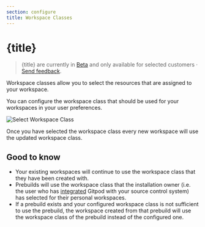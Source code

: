 ```yaml
---
section: configure
title: Workspace Classes
---
```


<script context="module">
  export const prerender = true;
</script>

# {title}

> {title} are currently in [Beta](/docs/support/release-cycle) and only available for selected customers · [Send feedback](https://github.com/gitpod-io/gitpod/issues/12473).

Workspace classes allow you to select the resources that are assigned to your workspace.

You can configure the workspace class that should be used for your workspaces in your user preferences.

![Select Workspace Class](../../../static/images/docs/select-workspace-class.png)

Once you have selected the workspace class every new workspace will use the updated workspace class.

## Good to know

- Your existing workspaces will continue to use the workspace class that they have been created with.
- Prebuilds will use the workspace class that the installation owner (i.e. the user who has [integrated](../docs/integrations) Gitpod with your source control system) has selected for their personal workspaces.
- If a prebuild exists and your configured workspace class is not sufficient to use the prebuild, the workspace
  created from that prebuild will use the workspace class of the prebuild instead of the configured one.
